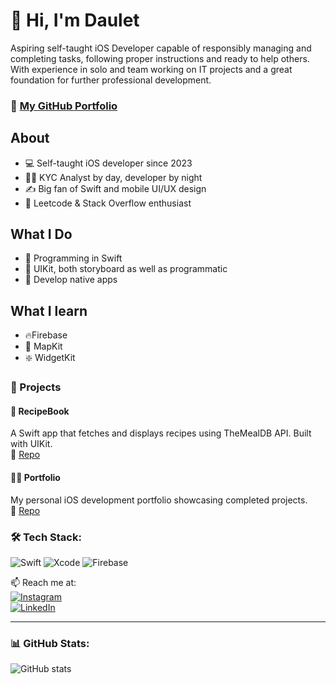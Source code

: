 # 👋 Hi, I'm Daulet

Aspiring self-taught iOS Developer capable of responsibly managing and completing tasks, following proper instructions and ready to help others. With experience in solo and team working on IT projects and a great foundation for further professional development.

### 💼 **[My GitHub Portfolio](https://github.com/niyazovdaulet/portfolio)**


## About

- 💻 Self-taught iOS developer since 2023  
- 🧑‍💼 KYC Analyst by day, developer by night  
- ✍️ Big fan of Swift and mobile UI/UX design  
- 🔧 Leetcode & Stack Overflow enthusiast  


## What I Do
  - 🎨 Programming in Swift
  - 📲 UIKit, both storyboard as well as programmatic 
  - 💽 Develop native apps

## What I learn
  - 🔥Firebase
  - 📍 MapKit
  - ❇️ WidgetKit

### 🚀 Projects

#### 📱 RecipeBook  
A Swift app that fetches and displays recipes using TheMealDB API. Built with UIKit.  
🔗 [Repo](https://github.com/niyazovdaulet/RecipeBook)

#### 🧑‍💼 Portfolio  
My personal iOS development portfolio showcasing completed projects.  
🔗 [Repo](https://github.com/niyazovdaulet/portfolio)


### 🛠 Tech Stack:
![Swift](https://img.shields.io/badge/Swift-F54A2A?logo=swift&logoColor=white)
![Xcode](https://img.shields.io/badge/Xcode-1575F9?logo=xcode&logoColor=white)
![Firebase](https://img.shields.io/badge/Firebase-FFCA28?logo=firebase&logoColor=black)

📫 Reach me at:  
[![Instagram](https://img.shields.io/badge/Instagram-n1ghtcr0w-%23E4405F?logo=instagram&logoColor=white)](https://instagram.com/night.crow_)  
[![LinkedIn](https://img.shields.io/badge/LinkedIn-blue?logo=linkedin&logoColor=white)](https://www.linkedin.com/in/daulet-niyazov-06484327a/)


---

### 📊 GitHub Stats:
![GitHub stats](https://github-readme-stats.vercel.app/api?username=niyazovdaulet&show_icons=true&theme=radical)
